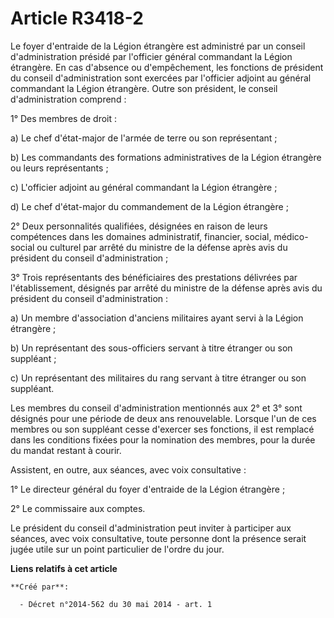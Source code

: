 # Article R3418-2

Le foyer d'entraide de la Légion étrangère est administré par un conseil d'administration présidé par l'officier général
commandant la Légion étrangère. En cas d'absence ou d'empêchement, les fonctions de président du conseil d'administration
sont exercées par l'officier adjoint au général commandant la Légion étrangère. Outre son président, le conseil
d'administration comprend : 

1° Des membres de droit : 

a) Le chef d'état-major de l'armée de terre ou son représentant ; 

b) Les commandants des formations administratives de la Légion étrangère ou leurs représentants ; 

c) L'officier adjoint au général commandant la Légion étrangère ; 

d) Le chef d'état-major du commandement de la Légion étrangère ; 

2° Deux personnalités qualifiées, désignées en raison de leurs compétences dans les domaines administratif, financier,
social, médico-social ou culturel par arrêté du ministre de la défense après avis du président du conseil d'administration ; 

3° Trois représentants des bénéficiaires des prestations délivrées par l'établissement, désignés par arrêté du ministre de la
défense après avis du président du conseil d'administration : 

a) Un membre d'association d'anciens militaires ayant servi à la Légion étrangère ; 

b) Un représentant des sous-officiers servant à titre étranger ou son suppléant ; 

c) Un représentant des militaires du rang servant à titre étranger ou son suppléant. 

Les membres du conseil d'administration mentionnés aux 2° et 3° sont désignés pour une période de deux ans renouvelable.
Lorsque l'un de ces membres ou son suppléant cesse d'exercer ses fonctions, il est remplacé dans les conditions fixées pour
la nomination des membres, pour la durée du mandat restant à courir. 

Assistent, en outre, aux séances, avec voix consultative : 

1° Le directeur général du foyer d'entraide de la Légion étrangère ; 

2° Le commissaire aux comptes. 

Le président du conseil d'administration peut inviter à participer aux séances, avec voix consultative, toute personne dont
la présence serait jugée utile sur un point particulier de l'ordre du jour.

**Liens relatifs à cet article**

	**Créé par**:

	  - Décret n°2014-562 du 30 mai 2014 - art. 1
